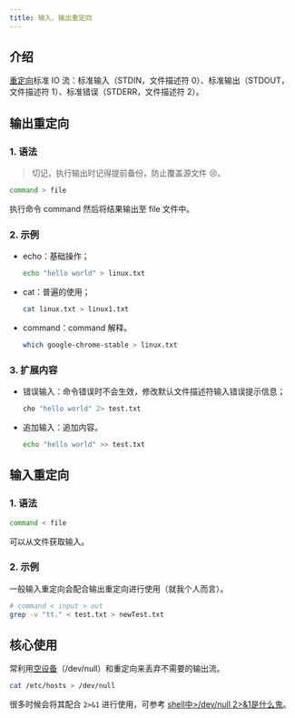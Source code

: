 ```yaml
---
title: 输入、输出重定向
---
```


## 介绍

[重定向](https://zh.wikipedia.org/wiki/%E9%87%8D%E5%AE%9A%E5%90%91_(%E8%AE%A1%E7%AE%97%E6%9C%BA))标准 IO 流：标准输入（STDIN，文件描述符 0）、标准输出（STDOUT，文件描述符 1）、标准错误（STDERR，文件描述符 2）。



## 输出重定向

### 1. 语法

> 切记，执行输出时记得提前备份，防止覆盖源文件 :cry:。

```bash
command > file
```

执行命令 command 然后将结果输出至 file 文件中。

### 2. 示例

+ echo：基础操作；

  ```bash
  echo "hello world" > linux.txt
  ```

+ cat：普遍的使用；

  ```bash
  cat linux.txt > linux1.txt
  ```

+ command：command 解释。

  ```bash
  which google-chrome-stable > linux.txt
  ```

### 3. 扩展内容

+ 错误输入：命令错误时不会生效，修改默认文件描述符输入错误提示信息；

  ```bash
  cho "hello world" 2> test.txt
  ```

+ 追加输入：追加内容。

  ```bash
  echo "hello world" >> test.txt
  ```



## 输入重定向

### 1. 语法

```bash
command < file
```

可以从文件获取输入。

### 2. 示例

一般输入重定向会配合输出重定向进行使用（就我个人而言）。

```bash
# command < input > out
grep -v "tt." < test.txt > newTest.txt
```



## 核心使用

常利用[空设备](https://zh.wikipedia.org/wiki//dev/null)（/dev/null）和重定向来丢弃不需要的输出流。

```bash
cat /etc/hosts > /dev/null
```

很多时候会将其配合 `2>&1` 进行使用，可参考 [shell中>/dev/null 2>&1是什么鬼](http://www.kissyu.org/2016/12/25/shell%E4%B8%AD%3E%20:dev:null%202%20%3E%20&1%E6%98%AF%E4%BB%80%E4%B9%88%E9%AC%BC%EF%BC%9F/)。



